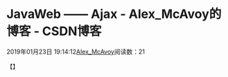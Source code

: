 # JavaWeb —— Ajax - Alex_McAvoy的博客 - CSDN博客





2019年01月23日 19:14:12[Alex_McAvoy](https://me.csdn.net/u011815404)阅读数：21








【】



